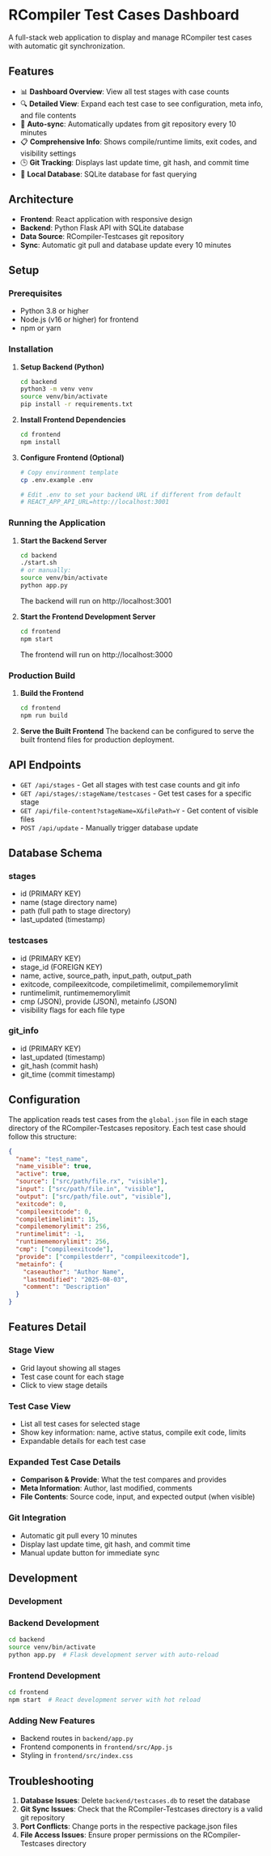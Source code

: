 # RCompiler Test Cases Dashboard

A full-stack web application to display and manage RCompiler test cases with automatic git synchronization.

## Features

- 📊 **Dashboard Overview**: View all test stages with case counts
- 🔍 **Detailed View**: Expand each test case to see configuration, meta info, and file contents
- 🔄 **Auto-sync**: Automatically updates from git repository every 10 minutes
- 📋 **Comprehensive Info**: Shows compile/runtime limits, exit codes, and visibility settings
- 🕒 **Git Tracking**: Displays last update time, git hash, and commit time
- 💾 **Local Database**: SQLite database for fast querying

## Architecture

- **Frontend**: React application with responsive design
- **Backend**: Python Flask API with SQLite database
- **Data Source**: RCompiler-Testcases git repository
- **Sync**: Automatic git pull and database update every 10 minutes

## Setup

### Prerequisites

- Python 3.8 or higher
- Node.js (v16 or higher) for frontend
- npm or yarn

### Installation

1. **Setup Backend (Python)**
   ```bash
   cd backend
   python3 -m venv venv
   source venv/bin/activate
   pip install -r requirements.txt
   ```

2. **Install Frontend Dependencies**
   ```bash
   cd frontend
   npm install
   ```

3. **Configure Frontend (Optional)**
   ```bash
   # Copy environment template
   cp .env.example .env
   
   # Edit .env to set your backend URL if different from default
   # REACT_APP_API_URL=http://localhost:3001
   ```

### Running the Application

1. **Start the Backend Server**
   ```bash
   cd backend
   ./start.sh
   # or manually:
   source venv/bin/activate
   python app.py
   ```
   The backend will run on http://localhost:3001

2. **Start the Frontend Development Server**
   ```bash
   cd frontend
   npm start
   ```
   The frontend will run on http://localhost:3000

### Production Build

1. **Build the Frontend**
   ```bash
   cd frontend
   npm run build
   ```

2. **Serve the Built Frontend**
   The backend can be configured to serve the built frontend files for production deployment.

## API Endpoints

- `GET /api/stages` - Get all stages with test case counts and git info
- `GET /api/stages/:stageName/testcases` - Get test cases for a specific stage
- `GET /api/file-content?stageName=X&filePath=Y` - Get content of visible files
- `POST /api/update` - Manually trigger database update

## Database Schema

### stages
- id (PRIMARY KEY)
- name (stage directory name)
- path (full path to stage directory)
- last_updated (timestamp)

### testcases
- id (PRIMARY KEY)
- stage_id (FOREIGN KEY)
- name, active, source_path, input_path, output_path
- exitcode, compileexitcode, compiletimelimit, compilememorylimit
- runtimelimit, runtimememorylimit
- cmp (JSON), provide (JSON), metainfo (JSON)
- visibility flags for each file type

### git_info
- id (PRIMARY KEY)
- last_updated (timestamp)
- git_hash (commit hash)
- git_time (commit timestamp)

## Configuration

The application reads test cases from the `global.json` file in each stage directory of the RCompiler-Testcases repository. Each test case should follow this structure:

```json
{
  "name": "test_name",
  "name_visible": true,
  "active": true,
  "source": ["src/path/file.rx", "visible"],
  "input": ["src/path/file.in", "visible"],
  "output": ["src/path/file.out", "visible"],
  "exitcode": 0,
  "compileexitcode": 0,
  "compiletimelimit": 15,
  "compilememorylimit": 256,
  "runtimelimit": -1,
  "runtimememorylimit": 256,
  "cmp": ["compileexitcode"],
  "provide": ["compilestderr", "compileexitcode"],
  "metainfo": {
    "caseauthor": "Author Name",
    "lastmodified": "2025-08-03",
    "comment": "Description"
  }
}
```

## Features Detail

### Stage View
- Grid layout showing all stages
- Test case count for each stage
- Click to view stage details

### Test Case View
- List all test cases for selected stage
- Show key information: name, active status, compile exit code, limits
- Expandable details for each test case

### Expanded Test Case Details
- **Comparison & Provide**: What the test compares and provides
- **Meta Information**: Author, last modified, comments
- **File Contents**: Source code, input, and expected output (when visible)

### Git Integration
- Automatic git pull every 10 minutes
- Display last update time, git hash, and commit time
- Manual update button for immediate sync

## Development

### Development

### Backend Development
```bash
cd backend
source venv/bin/activate
python app.py  # Flask development server with auto-reload
```

### Frontend Development
```bash
cd frontend
npm start  # React development server with hot reload
```

### Adding New Features
- Backend routes in `backend/app.py`
- Frontend components in `frontend/src/App.js`
- Styling in `frontend/src/index.css`

## Troubleshooting

1. **Database Issues**: Delete `backend/testcases.db` to reset the database
2. **Git Sync Issues**: Check that the RCompiler-Testcases directory is a valid git repository
3. **Port Conflicts**: Change ports in the respective package.json files
4. **File Access Issues**: Ensure proper permissions on the RCompiler-Testcases directory
